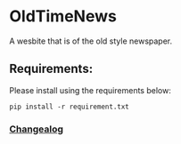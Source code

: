 # OldTimeNews
A wesbite that is of the old style newspaper.

## Requirements:
Please install using the requirements below:

```
pip install -r requirement.txt

```


### [Changealog](https://github.com/BruceYoung19/OldTimeNews/blob/main/CHANGELOG.md)

